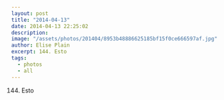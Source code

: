 ```yaml
---
layout: post
title: "2014-04-13"
date: 2014-04-13 22:25:02
description: 
image: "/assets/photos/201404/8953b48886625185bf15f0ce666597af.jpg"
author: Elise Plain
excerpt: 144. Esto
tags: 
  - photos
  - all
---
```


144. Esto
<p></p>
